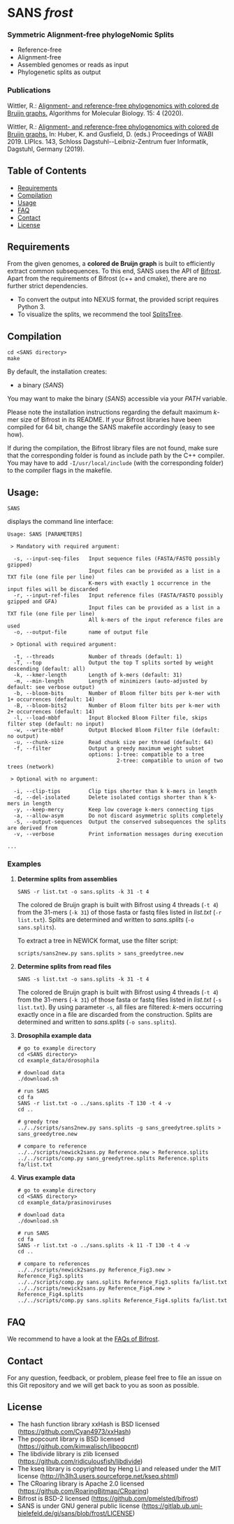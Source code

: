 # SANS *frost*

### Symmetric Alignment-free phylogeNomic Splits

* Reference-free
* Alignment-free
* Assembled genomes or reads as input
* Phylogenetic splits as output

### Publications

Wittler, R.: [Alignment- and reference-free phylogenomics with colored de Bruijn graphs.](https://pub.uni-bielefeld.de/download/2942421/2942423/s13015-020-00164-3.wittler.pdf) Algorithms for Molecular Biology. 15: 4 (2020).

Wittler, R.: [Alignment- and reference-free phylogenomics with colored de Bruijn graphs.](http://drops.dagstuhl.de/opus/volltexte/2019/11032/pdf/LIPIcs-WABI-2019-2.pdf)
In: Huber, K. and Gusfield, D. (eds.) Proceedings of WABI 2019. LIPIcs. 143, Schloss Dagstuhl--Leibniz-Zentrum fuer Informatik, Dagstuhl, Germany (2019).

## Table of Contents

* [Requirements](https://gitlab.ub.uni-bielefeld.de/gi/sans/tree/frost#requirements)
* [Compilation](https://gitlab.ub.uni-bielefeld.de/gi/sans/tree/frost#compilation)
* [Usage](https://gitlab.ub.uni-bielefeld.de/gi/sans/tree/frost#usage)
* [FAQ](https://gitlab.ub.uni-bielefeld.de/gi/sans/tree/frost#faq)
* [Contact](https://gitlab.ub.uni-bielefeld.de/gi/sans/tree/frost#contact)
* [License](https://gitlab.ub.uni-bielefeld.de/gi/sans/tree/frost#license)

## Requirements

From the given genomes, a **colored de Bruijn graph** is built to efficiently extract common subsequences. To this end, SANS uses the API of
[Bifrost](https://github.com/pmelsted/bifrost). Apart from the requirements of Bifrost (c++ and cmake), there are no further strict dependencies.
* To convert the output into NEXUS format, the provided script requires Python 3.
* To visualize the splits, we recommend the tool [SplitsTree](https://uni-tuebingen.de/fakultaeten/mathematisch-naturwissenschaftliche-fakultaet/fachbereiche/informatik/lehrstuehle/algorithms-in-bioinformatics/software/splitstree).

## Compilation

```
cd <SANS directory>
make
```

By default, the installation creates:
* a binary (*SANS*)

You may want to make the binary (*SANS*) accessible via your *PATH* variable.

Please note the installation instructions regarding the default maximum *k*-mer size of Bifrost in its README.
If your Bifrost libraries have been compiled for 64 bit, change the SANS makefile accordingly (easy to see how).

If during the compilation, the Bifrost library files are not found, make sure that the corresponding folder is found as include path by the C++ compiler.
You may have to add `-I/usr/local/include` (with the corresponding folder) to the compiler flags in the makefile.

## Usage:

```
SANS
```

displays the command line interface:
```
Usage: SANS [PARAMETERS]

 > Mandatory with required argument:

  -s, --input-seq-files   Input sequence files (FASTA/FASTQ possibly gzipped)
                          Input files can be provided as a list in a TXT file (one file per line)
                          K-mers with exactly 1 occurrence in the input files will be discarded
  -r, --input-ref-files   Input reference files (FASTA/FASTQ possibly gzipped and GFA)
                          Input files can be provided as a list in a TXT file (one file per line)
                          All k-mers of the input reference files are used
  -o, --output-file       name of output file

 > Optional with required argument:

  -t, --threads           Number of threads (default: 1)
  -T, --top               Output the top T splits sorted by weight descending (default: all)
  -k, --kmer-length       Length of k-mers (default: 31)
  -m, --min-length        Length of minimizers (auto-adjusted by default: see verbose output)
  -b, --bloom-bits        Number of Bloom filter bits per k-mer with 1+ occurrences (default: 14)
  -B, --bloom-bits2       Number of Bloom filter bits per k-mer with 2+ occurrences (default: 14)
  -l, --load-mbbf         Input Blocked Bloom Filter file, skips filter step (default: no input)
  -w, --write-mbbf        Output Blocked Bloom Filter file (default: no output)
  -u, --chunk-size        Read chunk size per thread (default: 64)
  -f, --filter            Output a greedy maximum weight subset
                          options: 1-tree: compatible to a tree
                                   2-tree: compatible to union of two trees (network)

 > Optional with no argument:

  -i, --clip-tips         Clip tips shorter than k k-mers in length
  -d, --del-isolated      Delete isolated contigs shorter than k k-mers in length
  -y, --keep-mercy        Keep low coverage k-mers connecting tips
  -a, --allow-asym        Do not discard asymmetric splits completely
  -S, --output-sequences  Output the conserved subsequences the splits are derived from
  -v, --verbose           Print information messages during execution

...
```

### Examples

1. **Determine splits from assemblies**
   ```
   SANS -r list.txt -o sans.splits -k 31 -t 4
   ```
   The colored de Bruijn graph is built with Bifrost using 4 threads (`-t 4`) from the 31-mers (`-k 31`) of those fasta or fastq files listed in *list.txt* (`-r list.txt`). Splits are determined and written to *sans.splits* (`-o sans.splits`).

   To extract a tree in NEWICK format, use the filter script:
   ```
   scripts/sans2new.py sans.splits > sans_greedytree.new 
   ```

2. **Determine splits from read files**
   ```
   SANS -s list.txt -o sans.splits -k 31 -t 4
   ```
   The colored de Bruijn graph is built with Bifrost using 4 threads (`-t 4`) from the 31-mers (`-k 31`) of those fasta or fastq files listed in *list.txt* (`-s list.txt`). By using parameter `-s`, all files are filtered: *k*-mers occurring exactly once in a file are discarded from the construction. Splits are determined and written to *sans.splits* (`-o sans.splits`).

3. **Drosophila example data**
   ```
   # go to example directory
   cd <SANS directory>
   cd example_data/drosophila
   
   # download data
   ./download.sh
   
   # run SANS
   cd fa
   SANS -r list.txt -o ../sans.splits -T 130 -t 4 -v
   cd ..
   
   # greedy tree
   ../../scripts/sans2new.py sans.splits -g sans_greedytree.splits > sans_greedytree.new

   # compare to reference
   ../../scripts/newick2sans.py Reference.new > Reference.splits
   ../../scripts/comp.py sans_greedytree.splits Reference.splits fa/list.txt
   ```

4. **Virus example data**
   ```
   # go to example directory
   cd <SANS directory>
   cd example_data/prasinoviruses
      
   # download data
   ./download.sh
   
   # run SANS
   cd fa
   SANS -r list.txt -o ../sans.splits -k 11 -T 130 -t 4 -v
   cd ..

   # compare to references
   ../../scripts/newick2sans.py Reference_Fig3.new > Reference_Fig3.splits
   ../../scripts/comp.py sans.splits Reference_Fig3.splits fa/list.txt
   ../../scripts/newick2sans.py Reference_Fig4.new > Reference_Fig4.splits
   ../../scripts/comp.py sans.splits Reference_Fig4.splits fa/list.txt
   ```

## FAQ

We recommend to have a look at the [FAQs of Bifrost](https://github.com/pmelsted/bifrost#faq).

## Contact

For any question, feedback, or problem, please feel free to file an issue on this Git repository and we will get back to you as soon as possible.

## License

* The hash function library xxHash is BSD licensed (https://github.com/Cyan4973/xxHash)
* The popcount library is BSD licensed (https://github.com/kimwalisch/libpopcnt)
* The libdivide library is zlib licensed (https://github.com/ridiculousfish/libdivide)
* The kseq library is copyrighted by Heng Li and released under the MIT license (http://lh3lh3.users.sourceforge.net/kseq.shtml)
* The CRoaring library is Apache 2.0 licensed (https://github.com/RoaringBitmap/CRoaring)
* Bifrost is BSD-2 licensed (https://github.com/pmelsted/bifrost)
* SANS is under GNU general public license (https://gitlab.ub.uni-bielefeld.de/gi/sans/blob/frost/LICENSE)
